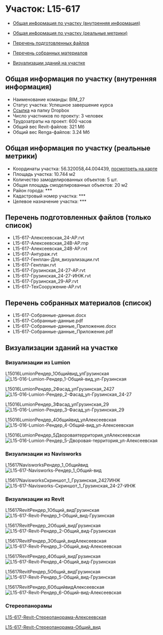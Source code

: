# Участок: L15-617

* [Общая информация по участку (внутренняя информация)](#Chapter1)

* [Общая информация по участку (реальные метрики)](#Chapter2)

* [Перечень подготовленных файлов](#Chapter3)

* [Перечень собранных материалов](#Chapter4)

* [Визуализации зданий на участке](#Chapter5)

## <a id="Chapter1"></a> Общая информация по участку (внутренняя информация)
+ Наименование команды: BIM_27
+ Статус участка: Успешное завершение курса
+ [Ссылка](https://www.dropbox.com/sh/wvvgv1nw1iqred9/AADV_u4TKhEZtlzMskSnUE-Ia/L15_617?dl=0) на папку Dropbox
+ Число участников по проекту: 3 человек
+ Трудозатраты на проект: 600 часов
+ Общий вес Revit-файлов: 321 Мб
+ Общий вес Renga-файлов: 3.24 Мб
## <a id="Chapter2"></a> Общая информация по участку (реальные метрики)
+ Координаты участка: 56.320058,44.004439, [посмотреть на карте](https://yandex.ru/maps/47/nizhny-novgorod/?ll=44.004439%2C56.320058&z=19)
+ Площадь участка: 10.744 м2
+ Количество замоделированных объектов: 5 шт.
+ Общая площадь смоделированных объектов: 20 м2
+ Район города: *** 
+ Кадастровый номер участка: *** 
+ Целевое назначение участка: *** 
## <a id="Chapter3"></a> Перечень подготовленных файлов (только список)
+ L15-617-Алексеевская_24-АР.rvt
+ L15-617-Алексеевская_24В-АР.rnp
+ L15-617-Алексеевская_24В-АР.rvt
+ L15-617-Антураж.rvt
+ L15-617-Генплан-Для_визуализации.rvt
+ L15-617-Генплан.rvt
+ L15-617-Грузинская_24-27-АР.rvt
+ L15-617-Грузинская_24-27-ИНЖ.rvt
+ L15-617-Грузинская_29-АР.rvt
+ L15-617-ТехСооружение-АР.rvt
## <a id="Chapter4"></a> Перечень собранных материалов (список)
+ L15-617-Собранные-данные.docx
+ L15-617-Собранные-данные.pdf
+ L15-617-Собранные-данные_Приложение.docx
+ L15-617-Собранные-данные_Приложение.pdf
## <a id="Chapter5"></a> Визуализации зданий на участке
### Визуализации из Lumion
L15016LumionРендер_1Общийвид_улГрузинская
![L15-016-Lumion-Рендер_1-Общий-вид_ул-Грузинская](/Images/L15_617/L15-016-Lumion-Рендер_1-Общий-вид_ул-Грузинская_Compressed.jpg)

L15016LumionРендер_2Фасад_улГрузинская_2427
![L15-016-Lumion-Рендер_2-Фасад_ул-Грузинская_24-27](/Images/L15_617/L15-016-Lumion-Рендер_2-Фасад_ул-Грузинская_24-27_Compressed.jpg)

L15016LumionРендер_3Фасад_улГрузинская_29
![L15-016-Lumion-Рендер_3-Фасад_ул-Грузинская_29](/Images/L15_617/L15-016-Lumion-Рендер_3-Фасад_ул-Грузинская_29_Compressed.jpg)

L15016LumionРендер_4Общийвид_улАлексеевская
![L15-016-Lumion-Рендер_4-Общий-вид_ул-Алексеевская](/Images/L15_617/L15-016-Lumion-Рендер_4-Общий-вид_ул-Алексеевская_Compressed.jpg)

L15016LumionРендер_5Двороваятерритория_улАлексеевская
![L15-016-Lumion-Рендер_5-Дворовая-территория_ул-Алексеевская](/Images/L15_617/L15-016-Lumion-Рендер_5-Дворовая-территория_ул-Алексеевская_Compressed.jpg)

### Визуализации из Navisworks
L15617NavisworksРендер_1_Общийвид
![L15-617-Navisworks-Рендер_1_Общий-вид](/Images/L15_617/L15-617-Navisworks-Рендер_1_Общий-вид_Compressed.jpg)

L15617NavisworksСкриншот_1_Грузинская_2427ИНЖ
![L15-617-Navisworks-Скриншот_1_Грузинская_24-27-ИНЖ](/Images/L15_617/L15-617-Navisworks-Скриншот_1_Грузинская_24-27-ИНЖ_Compressed.jpg)

### Визуализации из Revit
L15617RevitРендер_1Общий_видГрузинская
![L15-617-Revit-Рендер_1-Общий_вид-Грузинская](/Images/L15_617/L15-617-Revit-Рендер_1-Общий_вид-Грузинская_Compressed.jpg)

L15617RevitРендер_2Общий_видГрузинская
![L15-617-Revit-Рендер_2-Общий_вид-Грузинская](/Images/L15_617/L15-617-Revit-Рендер_2-Общий_вид-Грузинская_Compressed.jpg)

L15617RevitРендер_3Общий_видАлексеевская
![L15-617-Revit-Рендер_3-Общий_вид-Алексеевская](/Images/L15_617/L15-617-Revit-Рендер_3-Общий_вид-Алексеевская_Compressed.jpg)

L15617RevitРендер_4Общий_видГрузинская
![L15-617-Revit-Рендер_4-Общий_вид-Грузинская](/Images/L15_617/L15-617-Revit-Рендер_4-Общий_вид-Грузинская_Compressed.jpg)

L15617RevitРендер_5Общий_видГрузинская
![L15-617-Revit-Рендер_5-Общий_вид-Грузинская](/Images/L15_617/L15-617-Revit-Рендер_5-Общий_вид-Грузинская_Compressed.jpg)

L15617RevitРендер_6ОбщийвидАлексеевская
![L15-617-Revit-Рендер_6-Общий-вид-Алексеевская](/Images/L15_617/L15-617-Revit-Рендер_6-Общий-вид-Алексеевская_Compressed.jpg)

### Стереопанорамы
[L15-617-Revit-Стереопанорама-Алексеевская](https://pano.autodesk.com/pano.html?mono=jpgs/38cec165-2ffe-406e-9566-d5bf1e81665c&version=2)

[L15-617-Revit-Стереопанорама-Общий_вид](https://pano.autodesk.com/pano.html?mono=jpgs/c9aa7436-55f5-4138-9e92-bd9ca80d7eaa&version=2)

